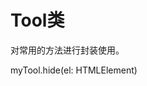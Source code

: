 
# Tool类
对常用的方法进行封装使用。



<Common-Democode title="hide" description="如何隐藏所有指定的元素。">
   <componentDos-template-index :code="1"><div class="bold">myTool.hide(el: HTMLElement)</div></componentDos-template-index>
  <highlight-code slot="codeText" lang="vue">
      <script>
    import { Tool } from "javascript-tool-class/src/App";
      export default {
        name: "Tool",
        data() {
          return {
            myTool: new Tool()
          };
        },
        methods:{
           /**
            * @description: 底层实现：如何隐藏所有指定的元素
            * @param { HTMLElement } el
            * @return 
            */
            hide(el) {
                Array.from(el).forEach(e => (e.style.display = 'none'));
            }
        },
        mounted:{
            myTool.hide(document.querySelectorAll('p'));
        }
      };
      
    </script>
    </template>
  </highlight-code>
</Common-Democode>



<Common-Democode title="hasClass" description="如何检查元素是否具有指定的类？">
   <componentDos-template-index :code="1"><div class="bold">myTool.hasClass(el: HTMLElement, className: string)</div></componentDos-template-index>
  <highlight-code slot="codeText" lang="vue">
      <script>
    import { Tool } from "javascript-tool-class/src/App";
      export default {
        name: "Tool",
        data() {
          return {
            myTool: new Tool()
          };
        },
        methods:{
           /**
            * @description: 底层实现：如何检查元素是否具有指定的类？
            * @param { HTMLElement } el
            * @param { String } className
            * @return { Boolean } true/false
          */
          hasClass(el, className) {
              return el.classList.contains(className)
          }
        },
        mounted:{
            myTool.hasClass(document.getElementById('aaa'), 'a');  // true
        }
      };
      
    </script>
    </template>
  </highlight-code>
</Common-Democode>


<Common-Democode title="toggleClass" description="如何切换一个元素的类? 有类就删除，无类就添加">
   <componentDos-template-index :code="1"><div class="bold">myTool.toggleClass(el: HTMLElement, className: string)</div></componentDos-template-index>
  <highlight-code slot="codeText" lang="vue">
      <script>
    import { Tool } from "javascript-tool-class/src/App";
      export default {
        name: "Tool",
        data() {
          return {
            myTool: new Tool()
          };
        },
        methods:{
           /**
            * @description: 底层实现：如何切换一个元素的类? 有类就删除，无类就添加
            * @param { HTMLElement } el
            * @param { String } className
            * @return 
          */
          toggleClass(el, className) {
              el.classList.toggle(className)
          }
        },
        mounted:{
            myTool.toggleClass(document.querySelector('p#b'), 'a'); 
        }
      };
      
    </script>
    </template>
  </highlight-code>
</Common-Democode>



<Common-Democode title="getScrollPosition" description="如何获取当前页面的滚动位置？">
   <componentDos-template-index :code="1"><div class="bold">myTool.getScrollPosition(el: HTMLElement)</div></componentDos-template-index>
  <highlight-code slot="codeText" lang="vue">
      <script>
    import { Tool } from "javascript-tool-class/src/App";
      export default {
        name: "Tool",
        data() {
          return {
            myTool: new Tool()
          };
        },
        methods:{
           /**
            * @description: 底层实现：如何获取当前页面的滚动位置？
            * @description: scrollLeft和scrollTop是IE8可兼容
            * @param { HTMLElement } el
            * @return { Object } {x: 0, y: 200}
          */
          getScrollPosition(el = window) {
              return {
                  x: el.pageXOffset !== undefined ? el.pageXOffset : el.scrollLeft,
                  y: el.pageYOffset !== undefined ? el.pageYOffset : el.scrollTop
              }
          }
        },
        mounted:{
            myTool.getScrollPosition(); // {x: 0, y: 200}
        }
      };
      
    </script>
    </template>
  </highlight-code>
</Common-Democode>


<Common-Democode title="elementContains" description="如何检查父元素是否包含子元素？">
   <componentDos-template-index :code="1"><div class="bold">myTool.elementContains(parent: HTMLElement, child: HTMLElement)</div></componentDos-template-index>
  <highlight-code slot="codeText" lang="vue">
      <script>
    import { Tool } from "javascript-tool-class/src/App";
      export default {
        name: "Tool",
        data() {
          return {
            myTool: new Tool()
          };
        },
        methods:{
          /**
            * @description: 底层实现：如何检查父元素是否包含子元素？
            * @param { HTMLElement } parent
            * @param { HTMLElement } child
            * @return { Boolean } true/false
          */
          elementContains(parent, child) {
              return parent !== child && parent.contains(child);
          }
        },
        mounted:{
            myTool.elementContains(document.querySelector('head'), document.querySelector('title'))  // true

            myTool.elementContains(document.querySelector('head'), document.querySelector('body'))  // false
        }
      };
      
    </script>
    </template>
  </highlight-code>
</Common-Democode>



<Common-Democode title="elementIsVisibleInViewport" description="如何检查指定的元素在视口中是否可见？">
   <componentDos-template-index :code="1"><div class="bold">myTool.elementIsVisibleInViewport(el: HTMLElement, partiallyVisible: Boolean)</div></componentDos-template-index>
  <highlight-code slot="codeText" lang="vue">
      <script>
    import { Tool } from "javascript-tool-class/src/App";
      export default {
        name: "Tool",
        data() {
          return {
            myTool: new Tool()
          };
        },
        methods:{
          /**
            * @description: 底层实现：如何检查指定的元素在视口中是否可见？
            * @param { HTMLElement } el
            * @param { Boolean } partiallyVisible = false partiallyVisible是否开启全屏； 为true 需要全屏(上下左右)可以见
            * @return { Boolean } true/false
          */
          elementIsVisibleInViewport(el, partiallyVisible = false) {
              const { top, left, bottom, right } = el.getBoundingClientRect();
              const { innerHeight, innerWidth } = window;
              return partiallyVisible
                  ? ((top > 0 && top < innerHeight) || (bottom > 0 && bottom < innerHeight)) &&
                  ((left > 0 && left < innerWidth) || (right > 0 && right < innerWidth))
                  : top >= 0 && left >= 0 && bottom <= innerHeight && right <= innerWidth;
          }
        },
        mounted:{
            // 需要左右可见
            myTool.elementIsVisibleInViewport(document.getElementById('aaa'))  // true

            // 需要全屏(上下左右)可以见
            myTool.elementIsVisibleInViewport(document.getElementById('aaa'),true)  // true
        }
      };
      
    </script>
    </template>
  </highlight-code>
</Common-Democode>



<Common-Democode title="getImages" description="如何获取元素中的所有图像？">
   <componentDos-template-index :code="1"><div class="bold">myTool.getImages(el: HTMLElement, includeDuplicates: Boolean)</div></componentDos-template-index>
  <highlight-code slot="codeText" lang="vue">
      <script>
    import { Tool } from "javascript-tool-class/src/App";
      export default {
        name: "Tool",
        data() {
          return {
            myTool: new Tool()
          };
        },
        methods:{
          /**
            * @description: 底层实现：如何获取元素中的所有图像？
            * @param {HTMLElement} el
            * @param {Boolean} includeDuplicates = false false：去重；true：不去重
            * @return { Array } ['image1.jpg', 'image2.png', 'image1.png', '...']
          */
          getImages(el, includeDuplicates = false) {
              const images = [...el.getElementsByTagName('img')].map(img => img.getAttribute('src'));
              return includeDuplicates ? images : [...new Set(images)];
          }
        },
        mounted:{
            // 不去重
            myTool.getImages(document,true)  // ['image1.jpg', 'image2.png', 'image1.png', '...']

            // 去重
            myTool.getImages(document,false) // ['image1.jpg', 'image2.png', '...']
        }
      };
      
    </script>
    </template>
  </highlight-code>
</Common-Democode>



<Common-Democode title="detectDeviceType" description="如何确定设备是移动设备还是台式机/笔记本电脑？">
   <componentDos-template-index :code="1"><div class="bold">myTool.detectDeviceType()</div></componentDos-template-index>
  <highlight-code slot="codeText" lang="vue">
      <script>
    import { Tool } from "javascript-tool-class/src/App";
      export default {
        name: "Tool",
        data() {
          return {
            myTool: new Tool()
          };
        },
        methods:{
          /**
            * @description: 底层实现：如何确定设备是移动设备还是台式机/笔记本电脑？
            * @return { String } 'Mobile' / 'Desktop'
          */
          detectDeviceType() {
              return /Android|webOS|iPhone|iPad|iPod|BlackBerry|IEMobile|Opera Mini/i.test(navigator.userAgent) ? 'Mobile' : 'Desktop';
          }
        },
        mounted:{
            myTool.detectDeviceType() // "Mobile" or "Desktop"
        }
      };
      
    </script>
    </template>
  </highlight-code>
</Common-Democode>



<Common-Democode title="currentURL" description="获取当前url">
   <componentDos-template-index :code="1"><div class="bold">myTool.currentURL()</div></componentDos-template-index>
  <highlight-code slot="codeText" lang="vue">
      <script>
    import { Tool } from "javascript-tool-class/src/App";
      export default {
        name: "Tool",
        data() {
          return {
            myTool: new Tool()
          };
        },
        methods:{
          /**
            * @description: 底层实现：获取当前url
            * @return { String } 
          */
          currentURL() {
              return window.location.href
          }
        },
        mounted:{
            myTool.currentURL()   // http://localhost:9000/
        }
      };
      
    </script>
    </template>
  </highlight-code>
</Common-Democode>



<Common-Democode title="getURLParameters" description="如何创建一个包含当前URL参数的对象？">
   <componentDos-template-index :code="1"><div class="bold">myTool.getURLParameters(url: String)</div></componentDos-template-index>
  <highlight-code slot="codeText" lang="vue">
      <script>
    import { Tool } from "javascript-tool-class/src/App";
      export default {
        name: "Tool",
        data() {
          return {
            myTool: new Tool()
          };
        },
        methods:{
          /**
            * @description: 如何创建一个包含当前URL参数的对象？
            * @description: reduce() 对于空数组是不会执行回调函数的。
            * @param { String } url
            * @return { Object } {n: 'Adam', s: 'Smith'}
          */
          getURLParameters(url) {
              return (url.match(/([^?=&]+)(=([^&]*))/g) || []).reduce(
                  (a, v) => ((a[v.slice(0, v.indexOf('='))] = v.slice(v.indexOf('=') + 1)), a),
                  {}
              );
          }
        },
        mounted:{
            myTool.getURLParameters(tool.currentURL()) // {}
            myTool.getURLParameters('http://url.com/page?n=哈哈&s=Smith')) // {n: '哈哈', s: 'Smith'}
        }
      };
      
    </script>
    </template>
  </highlight-code>
</Common-Democode>


<Common-Democode title="off" description="如何从元素中移除事件监听器?">
   <componentDos-template-index :code="1"><div class="bold">myTool.off(el: HTMLElement, evt: String, fn: Function, opts: Boolean)</div></componentDos-template-index>
  <highlight-code slot="codeText" lang="vue">
      <script>
    import { Tool } from "javascript-tool-class/src/App";
      export default {
        name: "Tool",
        data() {
          return {
            myTool: new Tool()
          };
        },
        methods:{
          /**
            * @description: 如何从元素中移除事件监听器?
            * @param {HTMLElement} el
            * @param { String } evt 事件类型 如：'click'
            * @param { Function } fn 绑定函数
            * @param { Boolean } opts = false 指定移除事件句柄的阶段。true：在捕获阶段移除事件句柄；false- 默认：在冒泡阶段移除事件句柄
            * @return 
          */
          off(el, evt, fn, opts = false) {
              el.removeEventListener(evt, fn, opts);
          }
        },
        mounted:{
            const fn = () => console.log('!');
            document.body.addEventListener('click', fn);
            myTool.off(document.body, 'click', fn);  
        }
      };
      
    </script>
    </template>
  </highlight-code>
</Common-Democode>



















<br />

### Button Attributes

| 参数       | 中文描述           | 类型         | 可选择         | 默认值         | 
| ----------------- |:-------------:| -----------------:| --------------------:| --------:| 
| size          | 尺寸 | `string` | medium / small / mini | -- |
| type         | 类型      |   `string` |    primary / success / warning / danger / info    | -- |
| loading        | 是否加载中状态       |    `boolean` |  -- | false